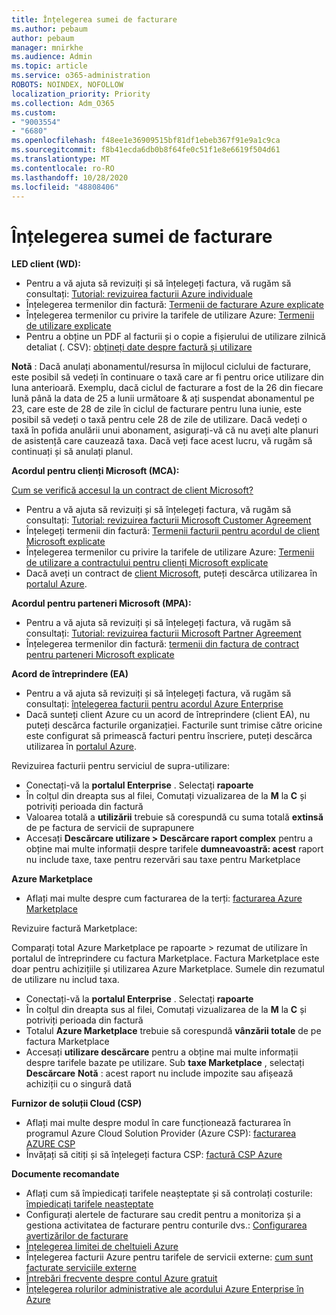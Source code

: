 ```yaml
---
title: Înțelegerea sumei de facturare
ms.author: pebaum
author: pebaum
manager: mnirkhe
ms.audience: Admin
ms.topic: article
ms.service: o365-administration
ROBOTS: NOINDEX, NOFOLLOW
localization_priority: Priority
ms.collection: Adm_O365
ms.custom:
- "9003554"
- "6680"
ms.openlocfilehash: f48ee1e36909515bf81df1ebeb367f91e9a1c9ca
ms.sourcegitcommit: f8b41ecda6db0b8f64fe0c51f1e8e6619f504d61
ms.translationtype: MT
ms.contentlocale: ro-RO
ms.lasthandoff: 10/28/2020
ms.locfileid: "48808406"
---
```

# <a name="understand-billing-amount"></a>Înțelegerea sumei de facturare

**LED client (WD):**

- Pentru a vă ajuta să revizuiți și să înțelegeți factura, vă rugăm să consultați: [Tutorial: revizuirea facturii Azure individuale](https://docs.microsoft.com/azure/cost-management-billing/understand/review-individual-bill?WT.mc_id=Portal-Microsoft_Azure_Support)
- Înțelegerea termenilor din factură: [Termenii de facturare Azure explicate](https://docs.microsoft.com/azure/cost-management-billing/understand/understand-invoice?WT.mc_id=Portal-Microsoft_Azure_Support)
- Înțelegerea termenilor cu privire la tarifele de utilizare Azure: [Termenii de utilizare explicate](https://docs.microsoft.com/azure/cost-management-billing/understand/understand-usage?WT.mc_id=Portal-Microsoft_Azure_Support)
- Pentru a obține un PDF al facturii și o copie a fișierului de utilizare zilnică detaliat (. CSV): [obțineți date despre factură și utilizare](https://docs.microsoft.com/azure/billing/billing-download-azure-invoice-daily-usage-date?WT.mc_id=Portal-Microsoft_Azure_Support)

**Notă** : Dacă anulați abonamentul/resursa în mijlocul ciclului de facturare, este posibil să vedeți în continuare o taxă care ar fi pentru orice utilizare din luna anterioară. Exemplu, dacă ciclul de facturare a fost de la 26 din fiecare lună până la data de 25 a lunii următoare & ați suspendat abonamentul pe 23, care este de 28 de zile în ciclul de facturare pentru luna iunie, este posibil să vedeți o taxă pentru cele 28 de zile de utilizare. Dacă vedeți o taxă în pofida anulării unui abonament, asigurați-vă că nu aveți alte planuri de asistență care cauzează taxa. Dacă veți face acest lucru, vă rugăm să continuați și să anulați planul.

**Acordul pentru clienți Microsoft (MCA):**

[Cum se verifică accesul la un contract de client Microsoft?](https://docs.microsoft.com/azure/cost-management-billing/manage/download-azure-invoice-daily-usage-date?WT.mc_id=Portal-Microsoft_Azure_Support#check-access-to-a-microsoft-customer-agreement)

- Pentru a vă ajuta să revizuiți și să înțelegeți factura, vă rugăm să consultați: [Tutorial: revizuirea facturii Microsoft Customer Agreement](https://docs.microsoft.com/azure/cost-management-billing/understand/review-customer-agreement-bill?WT.mc_id=Portal-Microsoft_Azure_Support)
- Înțelegeți termenii din factură: [Termenii facturii pentru acordul de client Microsoft explicate](https://docs.microsoft.com/azure/cost-management-billing/understand/mca-understand-your-invoice?WT.mc_id=Portal-Microsoft_Azure_Support)
- Înțelegerea termenilor cu privire la tarifele de utilizare Azure: [Termenii de utilizare a contractului pentru clienți Microsoft explicate](https://docs.microsoft.com/azure/cost-management-billing/understand/mca-understand-your-usage?WT.mc_id=Portal-Microsoft_Azure_Support)
- Dacă aveți un contract de [client Microsoft](https://docs.microsoft.com/azure/cost-management-billing/manage/download-azure-invoice-daily-usage-date?WT.mc_id=Portal-Microsoft_Azure_Support#check-access-to-a-microsoft-customer-agreement), puteți descărca utilizarea în [portalul Azure](https://portal.azure.com/).

**Acordul pentru parteneri Microsoft (MPA):**

- Pentru a vă ajuta să revizuiți și să înțelegeți factura, vă rugăm să consultați: [Tutorial: revizuirea facturii Microsoft Partner Agreement](https://docs.microsoft.com/azure/cost-management-billing/understand/review-partner-agreement-bill?WT.mc_id=Portal-Microsoft_Azure_Support)
- Înțelegerea termenilor din factură: [termenii din factura de contract pentru parteneri Microsoft explicate](https://docs.microsoft.com/azure/cost-management-billing/understand/mpa-invoice-terms?WT.mc_id=Portal-Microsoft_Azure_Support)

**Acord de întreprindere (EA)**

- Pentru a vă ajuta să revizuiți și să înțelegeți factura, vă rugăm să consultați: [înțelegerea facturii pentru acordul Azure Enterprise](https://docs.microsoft.com/azure/cost-management-billing/understand/review-enterprise-agreement-bill?WT.mc_id=Portal-Microsoft_Azure_Support)
- Dacă sunteți client Azure cu un acord de întreprindere (client EA), nu puteți descărca facturile organizației. Facturile sunt trimise către oricine este configurat să primească facturi pentru înscriere, puteți descărca utilizarea în [portalul Azure](https://portal.azure.com/).

Revizuirea facturii pentru serviciul de supra-utilizare:

- Conectați-vă la **portalul Enterprise** . Selectați **rapoarte**
- În colțul din dreapta sus al filei, Comutați vizualizarea de la **M** la **C** și potriviți perioada din factură
- Valoarea totală a **utilizării** trebuie să corespundă cu suma totală **extinsă** de pe factura de servicii de suprapunere
- Accesați **Descărcare utilizare > Descărcare raport complex** pentru a obține mai multe informații despre tarifele **dumneavoastră: acest** raport nu include taxe, taxe pentru rezervări sau taxe pentru Marketplace

**Azure Marketplace**

- Aflați mai multe despre cum facturarea de la terți: [facturarea Azure Marketplace](https://docs.microsoft.com/azure/billing/billing-understand-your-azure-marketplace-charges?WT.mc_id=Portal-Microsoft_Azure_Support)

Revizuire factură Marketplace:

Comparați total Azure Marketplace pe rapoarte > rezumat de utilizare în portalul de întreprindere cu factura Marketplace. Factura Marketplace este doar pentru achizițiile și utilizarea Azure Marketplace. Sumele din rezumatul de utilizare nu includ taxa.

- Conectați-vă la **portalul Enterprise** . Selectați **rapoarte**
- În colțul din dreapta sus al filei, Comutați vizualizarea de la **M** la **C** și potriviți perioada din factură
- Totalul **Azure Marketplace** trebuie să corespundă **vânzării totale** de pe factura Marketplace
- Accesați **utilizare descărcare** pentru a obține mai multe informații despre tarifele bazate pe utilizare. Sub **taxe Marketplace** , selectați **Descărcare** **Notă** : acest raport nu include impozite sau afișează achiziții cu o singură dată

**Furnizor de soluții Cloud (CSP)**

- Aflați mai multe despre modul în care funcționează facturarea în programul Azure Cloud Solution Provider (Azure CSP): [facturarea AZURE CSP](https://docs.microsoft.com/azure/cloud-solution-provider/billing/azure-csp-billing-overview?WT.mc_id=Portal-Microsoft_Azure_Support)
- Învățați să citiți și să înțelegeți factura CSP: [factură CSP Azure](https://docs.microsoft.com/azure/cloud-solution-provider/billing/azure-csp-invoice?WT.mc_id=Portal-Microsoft_Azure_Support)

**Documente recomandate**

- Aflați cum să împiedicați tarifele neașteptate și să controlați costurile: [împiedicați tarifele neașteptate](https://docs.microsoft.com/azure/cost-management-billing/manage/getting-started?WT.mc_id=Portal-Microsoft_Azure_Support)
- Configurați alertele de facturare sau credit pentru a monitoriza și a gestiona activitatea de facturare pentru conturile dvs.: [Configurarea avertizărilor de facturare](https://docs.microsoft.com/azure/cost-management-billing/costs/cost-mgt-alerts-monitor-usage-spending?WT.mc_id=Portal-Microsoft_Azure_Support)
- [Înțelegerea limitei de cheltuieli Azure](https://docs.microsoft.com/azure/cost-management-billing/manage/spending-limit?WT.mc_id=Portal-Microsoft_Azure_Support)
- Înțelegerea facturii Azure pentru tarifele de servicii externe: [cum sunt facturate serviciile externe](https://docs.microsoft.com/azure/cost-management-billing/understand/understand-azure-marketplace-charges?WT.mc_id=Portal-Microsoft_Azure_Support)
- [Întrebări frecvente despre contul Azure gratuit](https://azure.microsoft.com/free/free-account-faq/)
- [Înțelegerea rolurilor administrative ale acordului Azure Enterprise în Azure](https://docs.microsoft.com/azure/cost-management-billing/manage/understand-ea-roles?WT.mc_id=Portal-Microsoft_Azure_Support)